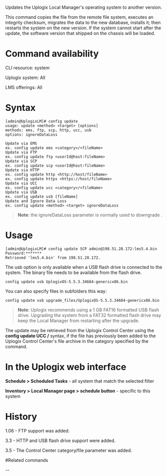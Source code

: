 <!-- 5.5.3 -->

Updates the Uplogix Local Manager's operating system to another version.

This command copies the file from the remote file system, executes an integrity checksum, migrates the data to the new database, installs it; then restarts the system on the new version.  If the system cannot start after the update, the software version that shipped on the chassis will be loaded.

# Command availability 

CLI resource: system

Uplogix system: All

LMS offerings: All

# Syntax 

```
[admin@UplogixLM]# config update
usage: update <method> <target> [options]
methods: ems, ftp, scp, http, ucc, usb
options: ignoreDataLoss

Update via EMS
ex. config update ems <category>/<fileName>
Update via FTP
ex. config update ftp <userId@host:fileName>
Update via SCP
ex. config update scp <userId@host:fileName>
Update via HTTP
ex. config update http <http://host/fileName>
ex. config update https <https://host/fileName>
Update via UCC
ex. config update ucc <category>/<fileName>
Update via USB
ex. config update usb [fileName]
Update and Ignore Data Loss
ex. config update <method> <target> ignoreDataLoss
```

> **Note**: the ignoreDataLoss parameter is normally used to downgrade .

# Usage 

```
[admin@UplogixLM]# config update SCP admin@198.51.28.172:lms5.4.bin
Password:*******
Retrieved 'lms5.4.bin' from 198.51.28.172.
```

The usb option is only available when a USB flash drive is connected to the system. The binary file needs to be available from the flash drive.



```
config update usb UplogixOS-5.5.3.34684-genericx86.bin
```

You can also specify files in subfolders this way: 

```
config update usb upgrade_files/UplogixOS-5.5.3.34684-genericx86.bin
```

> **Note**: Uplogix recommends using a 1 GB FAT16 formatted USB flash drive. Upgrading the system from a FAT32 formatted flash drive may keep the Local Manager from restarting after the upgrade.

The update may be retrieved from the Uplogix Control Center using the **config update UCC <category>/<filename>** syntax, if the file has previously been added to the Uplogix Control Center's file archive in the category specified by the command.



# In the Uplogix web interface

**Schedule > Scheduled Tasks** - all system that match the selected filter

**Inventory > Local Manager page > schedule button** - specific to this system

# History 

1.06 - FTP support was added.

3.3 - HTTP and USB flash drive support were added.

3.5 - The Control Center category/file parameter was added.

#Related commands 

--
